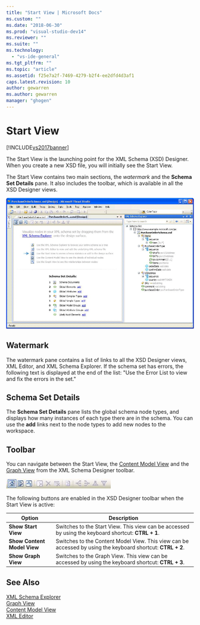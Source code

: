 ```yaml
---
title: "Start View | Microsoft Docs"
ms.custom: ""
ms.date: "2018-06-30"
ms.prod: "visual-studio-dev14"
ms.reviewer: ""
ms.suite: ""
ms.technology: 
  - "vs-ide-general"
ms.tgt_pltfrm: ""
ms.topic: "article"
ms.assetid: f25e7a2f-7469-4279-b2f4-ee2dfd4d3af1
caps.latest.revision: 10
author: gewarren
ms.author: gewarren
manager: "ghogen"
---
```

# Start View
[!INCLUDE[vs2017banner](../includes/vs2017banner.md)]

  
The Start View is the launching point for the XML Schema (XSD) Designer. When you create a new XSD file, you will initially see the Start View.  
  
 The Start View contains two main sections, the *watermark* and the **Schema Set Details** pane. It also includes the toolbar, which is available in all the XSD Designer views.  
  
 ![XML Schema Designer Start View](../xml-tools/media/xsddesigner-startview.gif "XSDDesigner_StartView")  
  
## Watermark  
 The watermark pane contains a list of links to all the XSD Designer views, XML Editor, and XML Schema Explorer. If the schema set has errors, the following text is displayed at the end of the list: "Use the Error List to view and fix the errors in the set."  
  
## Schema Set Details  
 The **Schema Set Details** pane lists the global schema node types, and displays how many instances of each type there are in the schema. You can use the **add** links next to the node types to add new nodes to the workspace.  
  
## Toolbar  
 You can navigate between the Start View, the [Content Model View](../xml-tools/content-model-view.md) and the [Graph View](../xml-tools/graph-view.md) from the XML Schema Designer toolbar.  
  
 ![XML Schema Designer Toolbar](../xml-tools/media/xsdstartviewtoolbar.gif "XSDStartViewToolbar")  
  
 The following buttons are enabled in the XSD Designer toolbar when the Start View is active:  
  
|Option|Description|  
|------------|-----------------|  
|**Show Start View**|Switches to the Start View. This view can be accessed by using the keyboard shortcut: **CTRL + 1**.|  
|**Show Content Model View**|Switches to the Content Model View. This view can be accessed by using the keyboard shortcut: **CTRL + 2**.|  
|**Show Graph View**|Switches to the Graph View. This view can be accessed by using the keyboard shortcut: **CTRL + 3**.|  
  
## See Also  
 [XML Schema Explorer](../xml-tools/xml-schema-explorer.md)   
 [Graph View](../xml-tools/graph-view.md)   
 [Content Model View](../xml-tools/content-model-view.md)   
 [XML Editor](../xml-tools/xml-editor.md)



